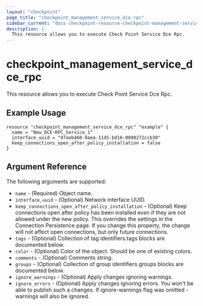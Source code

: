 ```yaml
---
layout: "checkpoint"
page_title: "checkpoint_management_service_dce_rpc"
sidebar_current: "docs-checkpoint-resource-checkpoint-management-service-dce-rpc"
description: |-
  This resource allows you to execute Check Point Service Dce Rpc.
---
```


# checkpoint_management_service_dce_rpc

This resource allows you to execute Check Point Service Dce Rpc.

## Example Usage


```hcl
resource "checkpoint_management_service_dce_rpc" "example" {
  name = "New_DCE-RPC_Service_1"
  interface_uuid = "97aeb460-9aea-11d5-bd16-0090272ccb30"
  keep_connections_open_after_policy_installation = false
}
```

## Argument Reference

The following arguments are supported:

* `name` - (Required) Object name. 
* `interface_uuid` - (Optional) Network interface UUID. 
* `keep_connections_open_after_policy_installation` - (Optional) Keep connections open after policy has been installed even if they are not allowed under the new policy. This overrides the settings in the Connection Persistence page. If you change this property, the change will not affect open connections, but only future connections. 
* `tags` - (Optional) Collection of tag identifiers.tags blocks are documented below.
* `color` - (Optional) Color of the object. Should be one of existing colors. 
* `comments` - (Optional) Comments string. 
* `groups` - (Optional) Collection of group identifiers.groups blocks are documented below.
* `ignore_warnings` - (Optional) Apply changes ignoring warnings. 
* `ignore_errors` - (Optional) Apply changes ignoring errors. You won't be able to publish such a changes. If ignore-warnings flag was omitted - warnings will also be ignored. 
